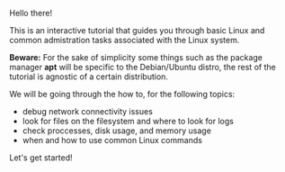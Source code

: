 Hello there!

This is an interactive tutorial that guides you through basic Linux and common admistration tasks associated with the Linux system.

**Beware:** For the sake of simplicity some things such as the package manager **apt** will be specific to the Debian/Ubuntu distro, the rest of the tutorial is agnostic of a certain distribution.

We will be going through the how to, for the following topics:

  - debug network connectivity issues
  - look for files on the filesystem and where to look for logs
  - check proccesses, disk usage, and memory usage
  - when and how to use common Linux commands

Let's get started!
